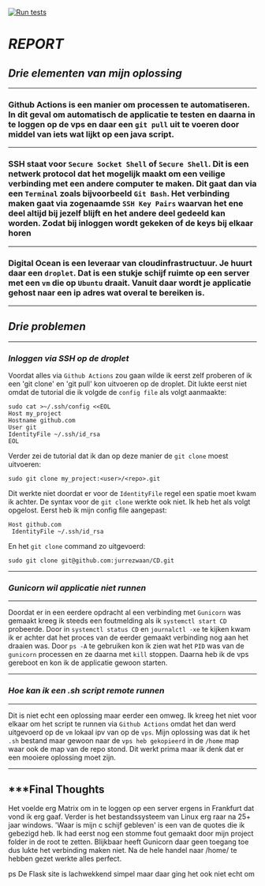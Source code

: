 [![Run tests](https://github.com/jurrezwaan/CD/actions/workflows/run_deploy.yml/badge.svg)](https://github.com/jurrezwaan/CD/actions/workflows/run_deploy.yml)

# ***REPORT***

## ***Drie elementen van mijn oplossing***
---
### **Github Actions** is een manier om processen te automatiseren. In dit geval om automatisch de applicatie te testen en daarna in te loggen op de vps en daar een `git pull` uit te voeren door middel van iets wat lijkt op een java script.

---

### **SSH** staat voor `Secure Socket Shell` of `Secure Shell`. Dit is een netwerk protocol dat het mogelijk maakt om een veilige verbinding met een andere computer te maken. Dit gaat dan via een `Terminal` zoals bijvoorbeeld `Git Bash`. Het verbinding maken gaat via zogenaamde `SSH Key Pairs` waarvan het ene deel altijd bij jezelf blijft en het andere deel gedeeld kan worden. Zodat bij inloggen wordt gekeken of de keys bij elkaar horen

---

### **Digital Ocean** is een leveraar van cloudinfrastructuur. Je huurt daar een `droplet`. Dat is een stukje schijf ruimte op een server met een `vm` die op `Ubuntu` draait. Vanuit daar wordt je applicatie gehost naar een ip adres wat overal te bereiken is.

---

## ***Drie problemen***

---

### ***Inloggen via SSH op de droplet***
Voordat alles via `Github Actions` zou gaan wilde ik eerst zelf proberen of ik een 'git clone' en 'git pull' kon uitvoeren op de droplet. Dit lukte eerst niet omdat de tutorial die ik volgde de `config file` als volgt aanmaakte: 
``` 
sudo cat >~/.ssh/config <<EOL
Host my_project
Hostname github.com
User git
IdentityFile ~/.ssh/id_rsa
EOL
```
Verder zei de tutorial dat ik dan op deze manier de `git clone` moest uitvoeren:
```
sudo git clone my_project:<user>/<repo>.git
```
Dit werkte niet doordat er voor de `IdentityFile` regel een spatie moet kwam ik achter. De syntax voor de `git clone` werkte ook niet. Ik heb het als volgt opgelost. Eerst heb ik mijn config file aangepast:
```
Host github.com
 IdentityFile ~/.ssh/id_rsa
```
En het `git clone` command zo uitgevoerd:
```
sudo git clone git@github.com:jurrezwaan/CD.git
```

---

### ***Gunicorn wil applicatie niet runnen***
---
Doordat er in een eerdere opdracht al een verbinding met `Gunicorn` was gemaakt kreeg ik steeds een foutmelding als ik `systemctl start CD` probeerde. Door in `systemctl status CD` en `journalctl -xe` te kijken kwam ik er achter dat het proces van de eerder gemaakt verbinding nog aan het draaien was. Door `ps -A` te gebruiken kon ik zien wat het `PID` was van de `gunicorn` processen en ze daarna met `kill` stoppen. Daarna heb ik de vps gereboot en kon ik de applicatie gewoon starten.

---
### ***Hoe kan ik een .sh script remote runnen***
---
Dit is niet echt een oplossing maar eerder een omweg. Ik kreeg het niet voor elkaar om het script te runnen via `Github Actions` omdat het dan werd uitgevoerd op de `vm` lokaal ipv van op de `vps`. Mijn oplossing was dat ik het `.sh` bestand maar gewoon naar de `vps heb gekopieerd` in de `/home` map waar ook de map van de repo stond. Dit werkt prima maar ik denk dat er een mooiere oplossing moet zijn.

---

## ***Final Thoughts
Het voelde erg Matrix om in te loggen op een server ergens in Frankfurt dat vond ik erg gaaf. Verder is het bestandssysteem van Linux erg raar na 25+ jaar windows. 'Waar is mijn c schijf gebleven' is een van de quotes die ik gebezigd heb. Ik had eerst nog een stomme fout gemaakt door mijn project folder in de root te zetten. Blijkbaar heeft Gunicorn daar geen toegang toe dus lukte het verbinding maken niet. Na de hele handel naar /home/ te hebben gezet werkte alles perfect. 

ps
De Flask site is lachwekkend simpel maar daar ging het ook niet echt om
